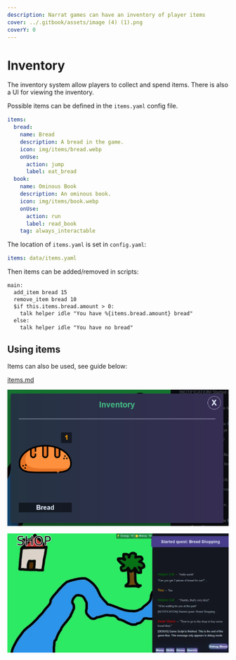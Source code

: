 ```yaml
---
description: Narrat games can have an inventory of player items
cover: ../.gitbook/assets/image (4) (1).png
coverY: 0
---
```


# Inventory

The inventory system allow players to collect and spend items. There is also a UI for viewing the inventory.

Possible items can be defined in the `items.yaml` config file.

```yaml
items:
  bread:
    name: Bread
    description: A bread in the game.
    icon: img/items/bread.webp
    onUse:
      action: jump
      label: eat_bread
  book:
    name: Ominous Book
    description: An ominous book.
    icon: img/items/book.webp
    onUse:
      action: run
      label: read_book
    tag: always_interactable
```

The location of `items.yaml` is set in `config.yaml`:

```yaml
items: data/items.yaml
```

Then items can be added/removed in scripts:

```narrat
main:
  add_item bread 15
  remove_item bread 10
  $if this.items.bread.amount > 0:
    talk helper idle "You have %{items.bread.amount} bread"
  else:
    talk helper idle "You have no bread"
```

## Using items

Items can also be used, see guide below:

[items.md](../features/items.md)

![Inventory](./images/inventory.png)

![Inventory demo](./images/inventory-demo.webp)
